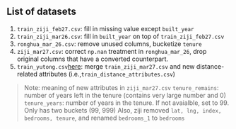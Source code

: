 ## List of datasets

1. `train_ziji_feb27.csv`: fill in missing value except `built_year`
2. `train_ziji_mar26.csv`: fill in `built_year` on top of `train_ziji_feb27.csv`
3. `ronghua_mar_26.csv`: remove unused columns, bucketize `tenure`
4. `ziji_mar27.csv`: correct `np.nan` treatment in `ronghua_mar_26`, drop original columns that have a converted counterpart.
5. `train_yutong.csv`[here](https://github.com/StevenShi-23/CS5228-Data-Mining/blob/yutong/train_yutong.csv): merge `train_ziji_mar27.csv` and new distance-related attributes (i.e.,`train_distance_attributes.csv`)

> Note: meaning of new attributes in `ziji_mar27.csv`
> `tenure_remains`: number of years left in the tenure (contains very large number and 0)
> `tenure_years`: number of years in the tenure. If not avaialble, set to 99. Only has two buckets (99, 999)
> Also, ziji removed `lat, lng, index, bedrooms, tenure`, and renamed `bedrooms_1` to `bedrooms`
